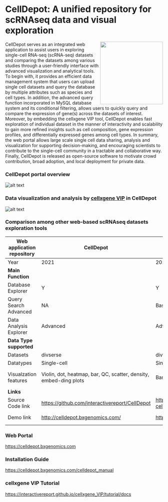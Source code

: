 # CellDepot: A unified repository for scRNAseq data and visual exploration
<p align="right">
  <img align="right" src="https://github.com/interactivereport/CellDepot/blob/main/Figures/celldepotLogo.svg" width="200">
</p>
CellDepot serves as an integrated web application to assist users in exploring single-cell RNA-seq (scRNA-seq) datasets and comparing the datasets among various studies through a user-friendly interface with advanced visualization and analytical tools. To begin with, it provides an efficient data management system that users can upload single cell datasets and query the database by multiple attributes such as species and cell types. In addition, the advanced query function incorporated in MySQL database system and its conditional filtering, allows users to quickly query and compare the expression of gene(s) across the datasets of interest. Moreover, by embedding the cellxgene VIP tool, CellDepot enables fast exploration of individual dataset in the manner of interactivity and scalability to gain more refined insights such as cell composition, gene expression profiles, and differentially expressed genes among cell types. In summary, the web portal allows large scale single cell data sharing, analysis and visualization for supporting decision-making, and encouraging scientists to contribute to the single-cell community in a tractable and collaborative way. Finally, CellDepot is released as open-source software to motivate crowd contribution, broad adoption, and local deployment for private data. 

### CellDepot portal overview
![alt text](https://github.com/interactivereport/CellDepot/blob/main/Figures/Figure1.svg)

### Data visualization and analysis by [cellxgene VIP](https://interactivereport.github.io/cellxgene_VIP/tutorial/docs/) in CellDepot
![alt text](https://github.com/interactivereport/CellDepot/blob/main/Figures/Figure2.svg)

### Comparison among other web-based scRNAseq datasets exploration tools
|Web application repository	|CellDepot	|Corpora Data Portal |	gEAR	|CHARTS	SCANNER |	Single Cell Portal |	ReproGenomics|	PanglaoDB |	Expression Atlas |scRNAseqDB |	conquer	|JingleBells |	Human Cell ATLAS |	Sfaira |
| ------------- | ------------- | ------------- | ------------- | ------------- | ------------- | ------------- | ------------- | ------------- | ------------- | ------------- | ------------- |------------- | ------------- |
|Year|2021|	2021	|2021	|2020	|2020	|2020	|2019|	2019|	2019 |	2019|	2018|	2017	| 2017|	2020|
| **Main Function** ||
|Database Explorer|	Y	|Y|	Y|	Y|	NA|	Y|	Y|	Y|	Y	|Y	|Y|	Y|	Y|	Y|
|Query Search	Advanced|	NA|	Basic I|	NA|	Intermediate|	Advanced|	Intermediate|	Advanced	|Intermediate	|Basic I|	Basic I	|Basic I	|Advanced	|Basic II|
Data Analysis Explorer|	Advanced	|Advanced	|Advanced|	Intermediate|	Intermediate	|Intermediate - Advanced|	Basic	|Intermediate|	Intermediate	|Basic - Intermediate|	Basic	|NA	|NA|	NA|
|**Data Type supported** ||														
|Datasets| 	divserse	|divserse	|hearing/brain	|tumor	|diverse	|diverse	|reproduction|	diverse	|diverse	|diverse|	diverse	|immune-related	|diverse|	diverse
|Datatypes	|Single-cell|	Single-cell	|Single-cell, Epigenetics	|Single-cell	|Single-cell	|Single-cell	|Single-cell, Multi-omics|	Single-cell	|Single-cell, Protemics	|Single-cell	|Single-cell	|Single-cell|	Single-cell, Multi-omics|	Single-cell|
|Visualzation features	|Violin, dot, heatmap, bar, QC, scatter, density, embed-ding plots|	Bar, scatter, embeddeing plots	|Violin, dot, line, bar, QC, embed-ding plots, genome browser|	Bar, embed-ding plots	|Violin, dot, scatter |Violin, scatter, heatmap, embedding plots	|Violin, density, scatter plots, genome browser	|Bar, QC, scatter, embedding plots	|Heatmap, scatter. embedding plots|	Scatter, bar plots	|Scatter, QC plots	|Genome browser	|NA	|NA|
|**Links**||										
|Source Code link|	https://github.com/interactivereport/CellDepot	| https://github.com/chanzuckerberg/single-cell-data-portal |	https://github.com/IGS/gEAR	| https://github.com/stewart-lab/CHARTS	| https://github.com/GuoshuaiCai/scanner	| https://github.com/broadinstitute/single_cell_portal_core	| https://github.com/fchalmel/RGV	| https://github.com/oscar-franzen/PanglaoDB	| https://github.com/ebi-gene-expression-group/atlas	| NA| 	https://github.com/csoneson/conquer_comparison	| https://drive.google.com/drive/folders/0BxSFjdiDhUI1amNoSks0SmpMdE0?resourcekey=0-s7Qw02gR8VhkS7hfdE9nPg	| https://github.com/HumanCellAtlas/	| https://github.com/theislab/sfaira-portal|
| Demo link| 	http://celldepot.bxgenomics.com/	| https://cellxgene.cziscience.com/	| umgear.org	| https://charts.morgridge.org	| https://www.thecailab.com/scanner/	| https://singlecell.broadinstitute.org/single_cell	| https://rgv.genouest.org/	| https://panglaodb.se	| https://www.ebi.ac.uk/gxa/sc/home	| https://bioinfo.uth.edu/scrnaseqdb/	http://imlspenticton.uzh.ch:3838/conquer/	| https://jinglebells.bgu.ac.il/	| https://data.humancellatlas.org/	| https://theislab.github.io/sfaira-portal/About | 



<!-- 
<p align="center">
  <img src="https://github.com/interactivereport/CellDepot/blob/main/Figures/Comparison.png" />
</p>
 -->
### Web Portal
https://celldepot.bxgenomics.com

### Installation Guide
https://celldepot.bxgenomics.com/celldepot_manual

### cellxgene VIP Tutorial
https://interactivereport.github.io/cellxgene_VIP/tutorial/docs
